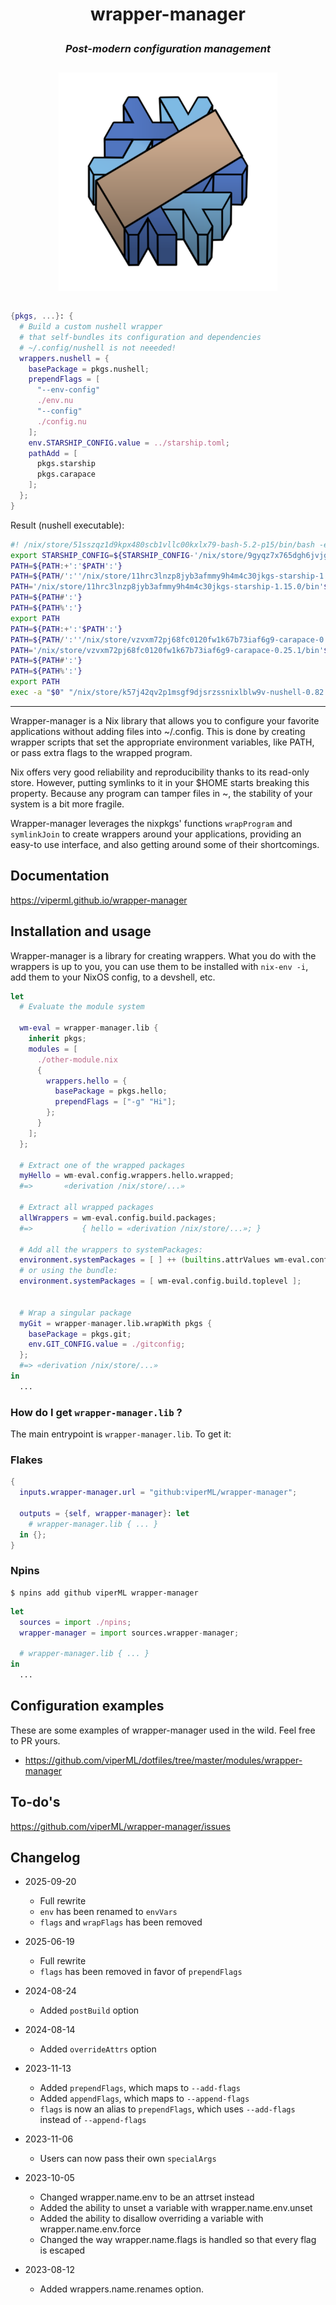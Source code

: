 <h1>
    <p align="center">
        <b>wrapper-manager</b>
    </p>
</h1>

<h3>
    <p align="center">
        <i>Post-modern configuration management</i>
    </p>
</h3>

<p class="wm-logo" align="center" style="margin: 2em auto;">
  <img src="./public/wrapper.svg" alt="wrapped nixos logo" onerror="this.remove()"  width="350"/>
</p>


```nix
{pkgs, ...}: {
  # Build a custom nushell wrapper
  # that self-bundles its configuration and dependencies
  # ~/.config/nushell is not neeeded!
  wrappers.nushell = {
    basePackage = pkgs.nushell;
    prependFlags = [
      "--env-config"
      ./env.nu
      "--config"
      ./config.nu
    ];
    env.STARSHIP_CONFIG.value = ../starship.toml;
    pathAdd = [
      pkgs.starship
      pkgs.carapace
    ];
  };
}
```

Result (nushell executable):

```bash
#! /nix/store/51sszqz1d9kpx480scb1vllc00kxlx79-bash-5.2-p15/bin/bash -e
export STARSHIP_CONFIG=${STARSHIP_CONFIG-'/nix/store/9gyqz7x765dgh6jvjgnsmiq1zp8lm2y8-starship.toml'}
PATH=${PATH:+':'$PATH':'}
PATH=${PATH/':''/nix/store/11hrc3lnzp8jyb3afmmy9h4m4c30jkgs-starship-1.15.0/bin'':'/':'}
PATH='/nix/store/11hrc3lnzp8jyb3afmmy9h4m4c30jkgs-starship-1.15.0/bin'$PATH
PATH=${PATH#':'}
PATH=${PATH%':'}
export PATH
PATH=${PATH:+':'$PATH':'}
PATH=${PATH/':''/nix/store/vzvxm72pj68fc0120fw1k67b73iaf6g9-carapace-0.25.1/bin'':'/':'}
PATH='/nix/store/vzvxm72pj68fc0120fw1k67b73iaf6g9-carapace-0.25.1/bin'$PATH
PATH=${PATH#':'}
PATH=${PATH%':'}
export PATH
exec -a "$0" "/nix/store/k57j42qv2p1msgf9djsrzssnixlblw9v-nushell-0.82.0/bin/.nu-wrapped"  --env-config /nix/store/zx7cc0fmr3gsbxfvdri8b1pnybsh8hd9-env.nu --config /nix/store/n4mdvfbcc81i9bhrakw7r6wnk4nygbdl-config.nu "$@"
```

---

Wrapper-manager is a Nix library that allows you to configure your favorite applications
without adding files into ~/.config.
This is done by creating wrapper scripts that set the appropriate environment variables, like PATH,
or pass extra flags to the wrapped program.

Nix offers very good reliability and reproducibility thanks to its read-only store.
However, putting symlinks to it in your $HOME starts breaking this property.
Because any program can tamper files in ~, the stability of your system is a bit
more fragile.

Wrapper-manager leverages the nixpkgs' functions `wrapProgram` and `symlinkJoin` to create wrappers
around your applications, providing an easy-to use interface, and also getting
around some of their shortcomings.


## **Documentation**

https://viperml.github.io/wrapper-manager


## **Installation and usage**

Wrapper-manager is a library for creating wrappers. What you do with the wrappers is up to you,
you can use them to be installed with `nix-env -i`, add them to your NixOS config, to a devshell,
etc.

```nix
let
  # Evaluate the module system

  wm-eval = wrapper-manager.lib {
    inherit pkgs;
    modules = [
      ./other-module.nix
      {
        wrappers.hello = {
          basePackage = pkgs.hello;
          prependFlags = ["-g" "Hi"];
        };
      }
    ];
  };

  # Extract one of the wrapped packages
  myHello = wm-eval.config.wrappers.hello.wrapped;
  #=>       «derivation /nix/store/...»

  # Extract all wrapped packages
  allWrappers = wm-eval.config.build.packages;
  #=>           { hello = «derivation /nix/store/...»; }

  # Add all the wrappers to systemPackages:
  environment.systemPackages = [ ] ++ (builtins.attrValues wm-eval.config.build.packages);
  # or using the bundle:
  environment.systemPackages = [ wm-eval.config.build.toplevel ];


  # Wrap a singular package
  myGit = wrapper-manager.lib.wrapWith pkgs {
    basePackage = pkgs.git;
    env.GIT_CONFIG.value = ./gitconfig;
  };
  #=> «derivation /nix/store/...»
in
  ...
```

### How do I get `wrapper-manager.lib` ?

The main entrypoint is `wrapper-manager.lib`. To get it:

### Flakes

```nix
{
  inputs.wrapper-manager.url = "github:viperML/wrapper-manager";

  outputs = {self, wrapper-manager}: let
    # wrapper-manager.lib { ... }
  in {};
}
```

### Npins

```
$ npins add github viperML wrapper-manager
```

```nix
let
  sources = import ./npins;
  wrapper-manager = import sources.wrapper-manager;

  # wrapper-manager.lib { ... }
in
  ...
```


## **Configuration examples**

These are some examples of wrapper-manager used in the wild. Feel free to PR yours.

- https://github.com/viperML/dotfiles/tree/master/modules/wrapper-manager


## To-do's

https://github.com/viperML/wrapper-manager/issues

## Changelog

- 2025-09-20
  - Full rewrite
  - `env` has been renamed to `envVars`
  - `flags` and `wrapFlags` has been removed

- 2025-06-19
  - Full rewrite
  - `flags` has been removed in favor of `prependFlags`

- 2024-08-24
  - Added `postBuild` option

- 2024-08-14
  - Added `overrideAttrs` option

- 2023-11-13
  - Added `prependFlags`, which maps to `--add-flags`
  - Added `appendFlags`, which maps to `--append-flags`
  - `flags` is now an alias to `prependFlags`, which uses `--add-flags` instead of `--append-flags`

- 2023-11-06
  - Users can now pass their own `specialArgs`

- 2023-10-05
  - Changed wrapper.name.env to be an attrset instead
  - Added the ability to unset a variable with wrapper.name.env.unset
  - Added the ability to disallow overriding a variable with wrapper.name.env.force
  - Changed the way wrapper.name.flags is handled so that every flag is escaped

- 2023-08-12
  - Added wrappers.name.renames option.

<style>
  .VPDoc .wm-logo {
    display: none;
  }
</style>

